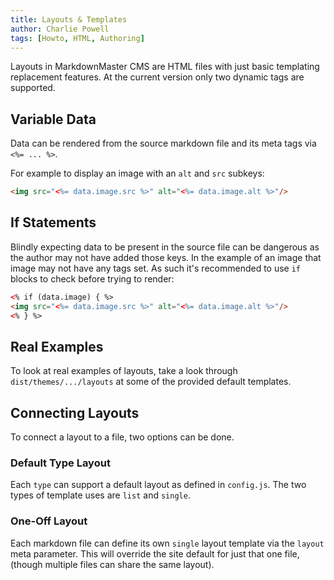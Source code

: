 ```yaml
---
title: Layouts & Templates
author: Charlie Powell
tags: [Howto, HTML, Authoring]
---
```


Layouts in MarkdownMaster CMS are HTML files with just basic templating replacement 
features.  At the current version only two dynamic tags are supported.

## Variable Data

Data can be rendered from the source markdown file and its meta tags via `<%= ... %>`.

For example to display an image with an `alt` and `src` subkeys:

```html
<img src="<%= data.image.src %>" alt="<%= data.image.alt %>"/>
```

## If Statements

Blindly expecting data to be present in the source file can be dangerous as the author 
may not have added those keys.  In the example of an image that image may not have any 
tags set.  As such it's recommended to use `if` blocks to check before trying to render:

```html
<% if (data.image) { %>
<img src="<%= data.image.src %>" alt="<%= data.image.alt %>"/>
<% } %>
```

## Real Examples

To look at real examples of layouts, take a look through `dist/themes/.../layouts` at 
some of the provided default templates.

## Connecting Layouts

To connect a layout to a file, two options can be done.

### Default Type Layout

Each `type` can support a default layout as defined in `config.js`.  The two types of 
template uses are `list` and `single`.

### One-Off Layout

Each markdown file can define its own `single` layout template via the `layout` meta 
parameter.  This will override the site default for just that one file, (though 
multiple files can share the same layout).